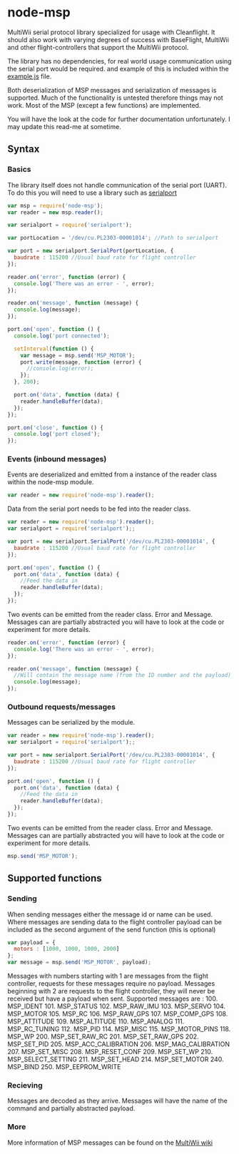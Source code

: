 # node-msp
MultiWii serial protocol library specialized for usage with Cleanflight. It should also work with varying degrees of success with BaseFlight, MultiWii and other flight-controllers that support the MultiWii protocol.

The library has no dependencies, for real world usage communication using the serial port would be required. and example of this is included within the [example.js](./example.js) file.

Both deserialization of MSP messages and serialization of messages is supported. Much of the functionality is untested therefore things may not work. Most of the MSP (except a few functions) are implemented.

You will have the look at the code for further documentation unfortunately. I may update this read-me at sometime.

## Syntax
### Basics
The library itself does not handle communication of the serial port (UART). To do this you will need to use a library such as [serialport](https://www.npmjs.com/package/serialport)

```javascript
var msp = require('node-msp');
var reader = new msp.reader();

var serialport = require('serialport');

var portLocation = '/dev/cu.PL2303-00001014'; //Path to serialport

var port = new serialport.SerialPort(portLocation, {
  baudrate : 115200 //Usual baud rate for flight controller
});

reader.on('error', function (error) {
  console.log('There was an error - ', error);
});

reader.on('message', function (message) {
  console.log(message);
});

port.on('open', function () {
  console.log('port connected');

  setInterval(function () {
    var message = msp.send('MSP_MOTOR');
    port.write(message, function (error) {
      //console.log(error);
    });
  }, 200);

  port.on('data', function (data) {
    reader.handleBuffer(data);
  });
});

port.on('close', function () {
  console.log('port closed');
});
```

### Events (inbound messages)
Events are deserialized and emitted from a instance of the reader class within the node-msp module.
```javascript
var reader = new require('node-msp').reader();
```

Data from the serial port needs to be fed into the reader class.
```javascript
var reader = new require('node-msp').reader();
var serialport = require('serialport');;

var port = new serialport.SerialPort('/dev/cu.PL2303-00001014', {
  baudrate : 115200 //Usual baud rate for flight controller
});

port.on('open', function () {
  port.on('data', function (data) {
    //Feed the data in
    reader.handleBuffer(data);
  });
});
```

Two events can be emitted from the reader class. Error and Message.
Messages can are partially abstracted you will have to look at the code or experiment for more details.
```javascript
reader.on('error', function (error) {
  console.log('There was an error - ', error);
});

reader.on('message', function (message) {
  //Will contain the message name (from the ID number and the payload)
  console.log(message);
});
```

### Outbound requests/messages
Messages can be serialized by the module.
```javascript
var reader = new require('node-msp').reader();
var serialport = require('serialport');;

var port = new serialport.SerialPort('/dev/cu.PL2303-00001014', {
  baudrate : 115200 //Usual baud rate for flight controller
});

port.on('open', function () {
  port.on('data', function (data) {
    //Feed the data in
    reader.handleBuffer(data);
  });
});
```

Two events can be emitted from the reader class. Error and Message.
Messages can are partially abstracted you will have to look at the code or experiment for more details.
```javascript
msp.send('MSP_MOTOR');
```

## Supported functions
### Sending
When sending messages either the message id or name can be used. Where messages are sending data to the flight controller payload can be included as the second argument of the send function (this is optional)
```javascript
var payload = {
  motors : [1000, 1000, 1000, 2000]
};
var message = msp.send('MSP_MOTOR', payload);
```
Messages with numbers starting with 1 are messages from the flight controller, requests for these messages require no payload.
Messages beginning with 2 are requests to the flight controller, they will never be received but have a payload when sent.
Supported messages are :
  100. MSP_IDENT
  101. MSP_STATUS
  102. MSP_RAW_IMU
  103. MSP_SERVO
  104. MSP_MOTOR
  105. MSP_RC
  106. MSP_RAW_GPS
  107. MSP_COMP_GPS
  108. MSP_ATTITUDE
  109. MSP_ALTITUDE
  110. MSP_ANALOG
  111. MSP_RC_TUNING
  112. MSP_PID
  114. MSP_MISC
  115. MSP_MOTOR_PINS
  118. MSP_WP
  200. MSP_SET_RAW_RC
  201. MSP_SET_RAW_GPS
  202. MSP_SET_PID
  205. MSP_ACC_CALIBRATION
  206. MSP_MAG_CALIBRATION
  207. MSP_SET_MISC
  208. MSP_RESET_CONF
  209. MSP_SET_WP
  210. MSP_SELECT_SETTING
  211. MSP_SET_HEAD
  214. MSP_SET_MOTOR
  240. MSP_BIND
  250. MSP_EEPROM_WRITE
### Recieving
Messages are decoded as they arrive. Messages will have the name of the command and partially abstracted payload.
### More
More information of MSP messages can be found on the [MultiWii wiki](http://www.multiwii.com/wiki/index.php?title=Multiwii_Serial_Protocol)
